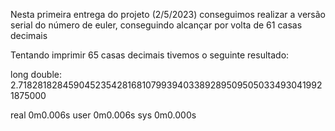 Nesta primeira entrega do projeto (2/5/2023) conseguimos realizar a versão serial do número de euler, conseguindo alcançar por volta de 61 casas decimais

Tentando imprimir 65 casas decimais tivemos o seguinte resultado:

long double: 2.71828182845904523542816810799394033892895095050334930419921875000 

real    0m0.006s
user    0m0.006s
sys     0m0.000s
